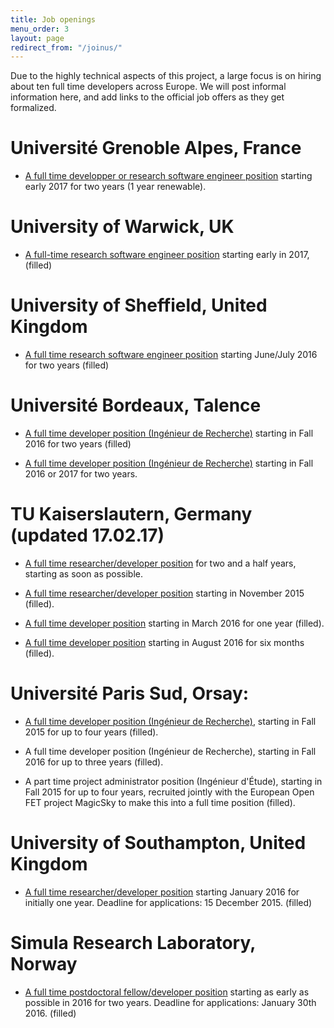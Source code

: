 ```yaml
---
title: Job openings
menu_order: 3
layout: page
redirect_from: "/joinus/"
---
```


Due to the highly technical aspects of this project, a large focus is
on hiring about ten full time developers across Europe. We will post
informal information here, and add links to the official job offers as
they get formalized.


# Université Grenoble Alpes, France

-
  [A full time developper or research software engineer position](http://opendreamkit.org/2016/07/09/position-grenoble/)
  starting early 2017 for two years (1 year renewable).

# University of Warwick, UK

- [A full-time research software engineer
  position](http://opendreamkit.org/2016/12/22/RSE-position-warwick/)
  starting early in 2017,(filled)

# University of Sheffield, United Kingdom

- [A full time research software engineer position](http://www.jobs.ac.uk/job/ANT812/research-software-engineer/) starting June/July 2016 for two years (filled)

# Université Bordeaux, Talence

- [A full time developer position (Ingénieur de Recherche)](http://opendreamkit.org/2015/05/29/developer-position-bordeaux) starting in Fall 2016 for two years (filled)

- [A full time developer position (Ingénieur de Recherche)](http://opendreamkit.org/2016/06/28/developer-position2-bordeaux)
  starting in Fall 2016 or 2017 for two years.

# TU Kaiserslautern, Germany (updated 17.02.17)

- [A full time researcher/developer position](http://opendreamkit.org/2016/12/15/developer-position-kaiserslautern)
  for two and a half years, starting as soon as possible.

- [A full time researcher/developer position](http://opendreamkit.org/2015/07/01/developer-position-kaiserslautern)
  starting in November 2015 (filled).

- [A full time developer position](http://opendreamkit.org/2015/07/01/developer-position2-kaiserslautern)
  starting in March 2016 for one year (filled).

- [A full time developer position](http://opendreamkit.org/2016/05/02/developer-position3-kaiserslautern)
  starting in August 2016 for six months (filled).

# Université Paris Sud, Orsay:

- [A full time developer position (Ingénieur de Recherche)](http://opendreamkit.org/2015/05/22/developer-position-paris-sud),
  starting in Fall 2015 for up to four years (filled).

- A full time developer position (Ingénieur de Recherche), starting
  in Fall 2016 for up to three years (filled).

- A part time project administrator position (Ingénieur d'Étude),
  starting in Fall 2015 for up to four years, recruited jointly with
  the European Open FET project MagicSky to make this into a full time
  position (filled).


# University of Southampton, United Kingdom

- [A full time researcher/developer position](https://jobs.soton.ac.uk/Vacancy.aspx?ref=657815AK)
  starting January 2016 for initially one year. Deadline for applications: 15 December 2015. (filled)


# Simula Research Laboratory, Norway

- [A full time postdoctoral fellow/developer position](http://m.finn.no/job/fulltime/ad.html?finnkode=69302480&orgId=274233842&ref=fas)
  starting as early as possible in 2016 for two years. Deadline for
  applications: January 30th 2016. (filled)

